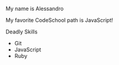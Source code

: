 My name is Alessandro

My favorite CodeSchool path is JavaScript!

Deadly Skills
* Git
* JavaScript
* Ruby